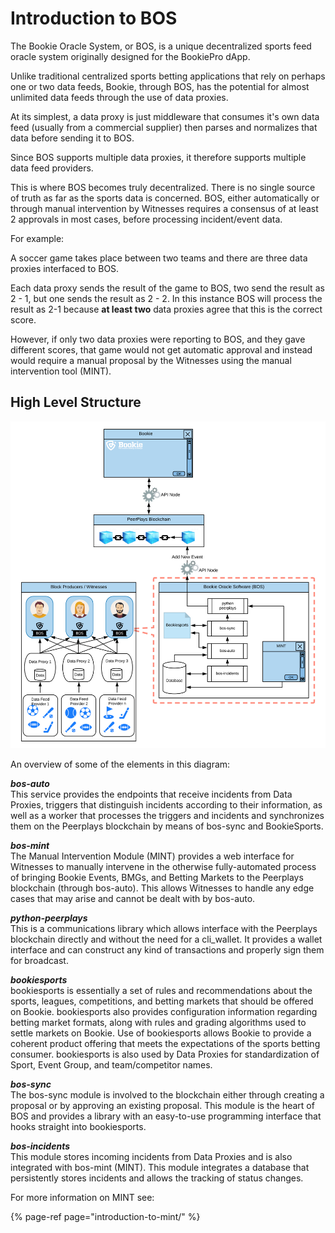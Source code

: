 # Introduction to BOS

The Bookie Oracle System, or BOS, is a unique decentralized sports feed oracle system originally designed for the BookiePro dApp.

Unlike traditional centralized sports betting applications that rely on perhaps one or two data feeds, Bookie, through BOS, has the potential for almost unlimited data feeds through the use of data proxies.

At its simplest, a data proxy is just middleware that consumes it's own data feed \(usually from a commercial supplier\) then parses and normalizes that data before sending it to BOS.

Since BOS supports multiple data proxies, it therefore supports multiple data feed providers.

This is where BOS becomes truly decentralized. There is no single source of truth as far as the sports data is concerned. BOS, either automatically or through manual intervention by Witnesses requires a consensus of at least 2 approvals in most cases, before processing incident/event data.

For example:

A soccer game takes place between two teams and there are three data proxies interfaced to BOS.

Each data proxy sends the result of the game to BOS, two send the result as 2 - 1, but one sends the result as 2 - 2. In this instance BOS will process the result as 2-1 because **at least two** data proxies agree that this is the correct score.

However, if only two data proxies were reporting to BOS, and they gave different scores, that game would not get automatic approval and instead would require a manual proposal by the Witnesses using the manual intervention tool \(MINT\). 

## High Level Structure

![](../.gitbook/assets/bos-flow.jpg)

An overview of some of the elements in this diagram:

_**bos-auto**_  
This service provides the endpoints that receive incidents from Data Proxies, triggers that distinguish incidents according to their information, as well as a worker that processes the triggers and incidents and synchronizes them on the Peerplays blockchain by means of bos-sync and BookieSports.

_**bos-mint**_  
The Manual Intervention Module \(MINT\) provides a web interface for Witnesses to manually intervene in the otherwise fully-automated process of bringing Bookie Events, BMGs, and Betting Markets to the Peerplays blockchain \(through bos-auto\). This allows Witnesses to handle any edge cases that may arise and cannot be dealt with by bos-auto.

_**python-peerplays**_  
This is a communications library which allows interface with the Peerplays blockchain directly and without the need for a cli\_wallet. It provides a wallet interface and can construct any kind of transactions and properly sign them for broadcast.

_**bookiesports**_  
bookiesports is essentially a set of rules and recommendations about the sports, leagues, competitions, and betting markets that should be offered on Bookie. bookiesports also provides configuration information regarding betting market formats, along with rules and grading algorithms used to settle markets on Bookie. Use of bookiesports allows Bookie to provide a coherent product offering that meets the expectations of the sports betting consumer. bookiesports is also used by Data Proxies for standardization of Sport, Event Group, and team/competitor names.

_**bos-sync**_  
The bos-sync module is involved to the blockchain either through creating a proposal or by approving an existing proposal. This module is the heart of BOS and provides a library with an easy-to-use programming interface that hooks straight into bookiesports.

_**bos-incidents**_  
This module stores incoming incidents from Data Proxies and is also integrated with bos-mint \(MINT\). This module integrates a database that persistently stores incidents and allows the tracking of status changes. 

For more information on MINT see:

{% page-ref page="introduction-to-mint/" %}



